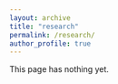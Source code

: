 ```yaml
---
layout: archive
title: "research"
permalink: /research/
author_profile: true
---
```


This page has nothing yet.